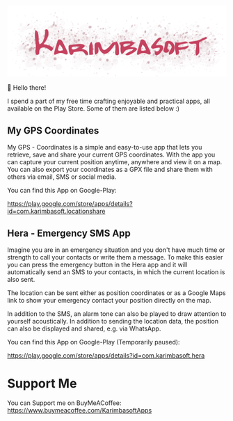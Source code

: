 
![Logo](Logo.png)

👋 Hello there! 

I spend a part of my free time crafting enjoyable and practical apps, all available on the Play Store. Some of them are listed below :)

## My GPS Coordinates

My GPS - Coordinates is a simple and easy-to-use app that lets you retrieve, save and share your current GPS coordinates. With the app you can capture your current position anytime, anywhere and view it on a map. You can also export your coordinates as a GPX file and share them with others via email, SMS or social media.


You can find this App on Google-Play:

https://play.google.com/store/apps/details?id=com.karimbasoft.locationshare
 

## Hera - Emergency SMS App

Imagine you are in an emergency situation and you don't have much time or strength to call your contacts or write them a message. To make this easier you can press the emergency button in the Hera app and it will automatically send an SMS to your contacts, in which the current location is also sent.

The location can be sent either as position coordinates or as a Google Maps link to show your emergency contact your position directly on the map.

In addition to the SMS, an alarm tone can also be played to draw attention to yourself acoustically.
In addition to sending the location data, the position can also be displayed and shared, e.g. via WhatsApp.

You can find this App on Google-Play (Temporarily paused):

https://play.google.com/store/apps/details?id=com.karimbasoft.hera

# Support Me

You can Support me on BuyMeACoffee:
https://www.buymeacoffee.com/KarimbasoftApps
